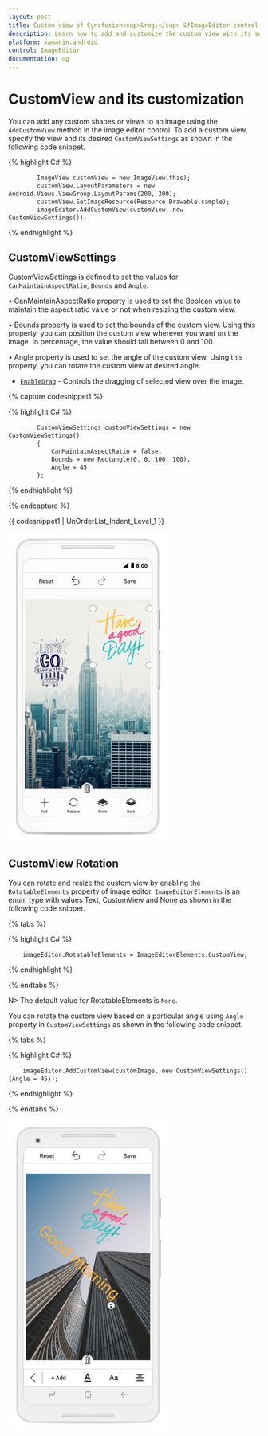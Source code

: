 ```yaml
---
layout: post
title: Custom view of Syncfusion<sup>&reg;</sup> SfImageEditor control in Xamarin.Android
description: Learn how to add and customize the custom view with its settings in Syncfusion<sup>&reg;</sup> ImageEditor for Xamarin.Android
platform: xamarin.android
control: ImageEditor
documentation: ug
---
```


# CustomView and its customization

You can add any custom shapes or views to an image using the `AddCustomView` method in the image editor control. To add a custom view, specify the view and its desired `CustomViewSettings` as shown in the following code snippet.

{% highlight C# %}

            ImageView customView = new ImageView(this);
            customView.LayoutParameters = new Android.Views.ViewGroup.LayoutParams(200, 200);
            customView.SetImageResource(Resource.Drawable.sample);
            imageEditor.AddCustomView(customView, new CustomViewSettings());

{% endhighlight %}

## CustomViewSettings

CustomViewSettings is defined to set the values for `CanMaintainAspectRatio`, `Bounds` and `Angle`.

• CanMaintainAspectRatio property is used to set the Boolean value to maintain the aspect ratio value or not when resizing the custom view.

•  Bounds property is used to set the bounds of the custom view. Using this property, you can position the custom view wherever you want on the image. In percentage, the value should fall between 0 and 100.

• Angle property is used to set the angle of the custom view. Using this property, you can rotate the custom view at desired angle.

* [`EnableDrag`](https://help.syncfusion.com/cr/xamarin-android/Syncfusion.SfImageEditor.Android.CustomViewSettings.html#Syncfusion_SfImageEditor_Android_CustomViewSettings_EnableDrag) - Controls the dragging of selected view over the image.

{% capture codesnippet1 %}

{% highlight C# %}

            CustomViewSettings customViewSettings = new CustomViewSettings()
            {
                CanMaintainAspectRatio = false,
                Bounds = new Rectangle(0, 0, 100, 100),
                Angle = 45
            };

{% endhighlight %}

{% endcapture %}

{{ codesnippet1 | UnOrderList_Indent_Level_1 }} 

![SfImageEditor](ImageEditor_images/CustomView.png)

## CustomView Rotation

You can rotate and resize the custom view by enabling the `RotatableElements` property of image editor. `ImageEditorElements` is an enum type with values Text, CustomView and None as shown in the following code snippet.

{% tabs %}

{% highlight C# %}

        imageEditor.RotatableElements = ImageEditorElements.CustomView;   

{% endhighlight %}

{% endtabs %}

N> The default value for RotatableElements is `None`.

You can rotate the custom view based on a particular angle using `Angle` property in `CustomViewSettings` as shown in the following code snippet. 

{% tabs %}

{% highlight C# %}

        imageEditor.AddCustomView(customImage, new CustomViewSettings(){Angle = 45});    

{% endhighlight %}

{% endtabs %}

![SfImageEditor](ImageEditor_images/rotation.png)